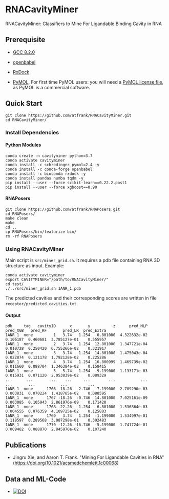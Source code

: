 # RNACavityMiner
RNACavityMiner: Classifiers to Mine For Ligandable Binding Cavity in RNA

## Prerequisite
* [GCC 8.2.0]()

* [openbabel](http://openbabel.org/wiki/Category:Installation)

* [RxDock](https://www.rxdock.org/)

* [PyMOL](https://pymol.org/). For first time PyMOL users: you will need a [PyMOL license file](https://pymol.org/2/buy.html?q=buy), as PyMOL is a commercial software.


## Quick Start
```
git clone https://github.com/atfrank/RNACavityMiner.git
cd RNACavityMiner/
```
### Install Dependencies

#### Python Modules
```
conda create -n cavityminer python=3.7
conda activate cavityminer
conda install -c schrodinger pymol=2.4 -y
conda install -c conda-forge openbabel
conda install -c bioconda rxdock -y
conda install pandas numba tqdm -y
pip install --user --force scikit-learn==0.22.2.post1
pip install --user --force xgboost==0.90
```

#### RNAPosers
```
git clone https://github.com/atfrank/RNAPosers.git
cd RNAPosers/
make clean
make
cd ..
cp RNAPosers/bin/featurize bin/
rm -rf RNAPosers
```

### Using RNACavityMiner
Main script is `src/miner_grid.sh`. It requires a pdb file containing RNA 3D structure as input.
Example:
```
conda activate cavityminer
export CAVITYMINER="/path/to/RNACavityMiner/"
cd test/
./../src/miner_grid.sh 1ANR_1.pdb
```
The predicted cavities and their corresponding scores are written in file `receptor/predicted_cavities.txt`.

#### Output
```
pdb     tag   cavityID      x       y          z      pred_MLP  pred_XGB   pred_RF       pred_LR  pred_Extra                                                                                                      
1ANR_1  none         1   3.74   1.254   0.801000  4.322632e-02  0.106187  0.460681  3.785127e-01    0.555957
1ANR_1  none         2   3.74   1.254  12.801000  1.347721e-04  0.010728  0.250420  6.755266e-02    0.321917
1ANR_1  none         3   3.74   1.254  14.801000  1.475043e-04  0.022874  0.121178  1.792128e-02    0.225286
1ANR_1  none         4   3.74   1.254  16.800999  1.469739e-02  0.011660  0.088704  1.346384e-02    0.158415
1ANR_1  none         5   5.74   1.254  -9.199000  1.133171e-03  0.015931  0.071120  2.053839e-02    0.089329
...      ...       ...    ...     ...        ...           ...       ...       ...           ...         ...
1ANR_1  none      1766 -18.26  -2.746  -7.199000  2.709290e-03  0.003831  0.070224  1.418785e-02    0.088595
1ANR_1  none      1767 -18.26  -0.746  14.801000  7.025161e-09  0.003085  0.105943  2.861976e-09    0.171420
1ANR_1  none      1768 -22.26   1.254   6.801000  1.536864e-03  0.004555  0.076359  4.109725e-02    0.125883
1ANR_1  none      1769   3.74   1.254  -1.199000  1.534997e-01  0.118597  0.289568  3.087298e-01    0.392483
1ANR_1  none      1770 -12.26 -16.746  -5.199000  1.741724e-01  0.009482  0.088870  2.845870e-02    0.107240
```
## Publications
* Jingru Xie, and Aaron T. Frank. "Mining For Ligandable Cavities in RNA" (https://doi.org/10.1021/acsmedchemlett.1c00068)

## Data and ML-Code
* [![DOI](https://zenodo.org/badge/DOI/10.5281/zenodo.4049068.svg)](https://doi.org/10.5281/zenodo.4049068)



